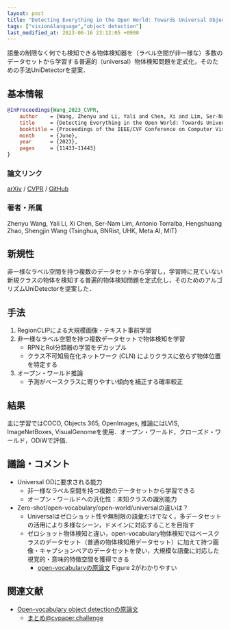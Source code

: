 ```yaml
---
layout: post
title: "Detecting Everything in the Open World: Towards Universal Object Detection"
tags: ["vision&language","object detection"]
last_modified_at: 2023-06-16 23:12:05 +0900
---
```


語彙の制限なく何でも検知できる物体検知器を（ラベル空間が非一様な）多数のデータセットから学習する普遍的（universal）物体検知問題を定式化，そのための手法UniDetectorを提案．

## 基本情報

```bibtex
@InProceedings{Wang_2023_CVPR,
    author    = {Wang, Zhenyu and Li, Yali and Chen, Xi and Lim, Ser-Nam and Torralba, Antonio and Zhao, Hengshuang and Wang, Shengjin},
    title     = {Detecting Everything in the Open World: Towards Universal Object Detection},
    booktitle = {Proceedings of the IEEE/CVF Conference on Computer Vision and Pattern Recognition (CVPR)},
    month     = {June},
    year      = {2023},
    pages     = {11433-11443}
}
```

### 論文リンク

[arXiv](https://arxiv.org/abs/2303.11749) / [CVPR](https://openaccess.thecvf.com/content/CVPR2023/papers/Wang_Detecting_Everything_in_the_Open_World_Towards_Universal_Object_Detection_CVPR_2023_paper.pdf) / [GitHub](https://github.com/zhenyuw16/UniDetector)

### 著者・所属

Zhenyu Wang, Yali Li, Xi Chen, Ser-Nam Lim, Antonio Torralba, Hengshuang Zhao, Shengjin Wang (Tsinghua, BNRist, UHK, Meta AI, MIT)

## 新規性

非一様なラベル空間を持つ複数のデータセットから学習し，学習時に見ていない新規クラスの物体を検知する普遍的物体検知問題を定式化し，そのためのアルゴリズムUniDetectorを提案した．

## 手法

1. RegionCLIPによる大規模画像・テキスト事前学習
2. 非一様なラベル空間を持つ複数データセットで物体検知を学習
    * RPNとRoI分類器の学習をデカップル
    * クラス不可知局在化ネットワーク (CLN) によりクラスに依らず物体位置を特定する
4. オープン・ワールド推論
    * 予測がベースクラスに寄りやすい傾向を補正する確率較正

## 結果

主に学習ではCOCO, Objects 365, OpenImages, 推論にはLVIS, ImageNetBoxes, VisualGenomeを使用．オープン・ワールド，クローズド・ワールド，ODiWで評価．

## 議論・コメント

* Universal ODに要求される能力
    * 非一様なラベル空間を持つ複数のデータセットから学習できる
    * オープン・ワールドへの汎化性：未知クラスの識別能力
* Zero-shot/open-vocabulary/open-world/universalの違いは？
    * Universalはゼロショット性や無制限の語彙だけでなく，多データセットの活用により多様なシーン，ドメインに対応することを目指す
    * ゼロショット物体検知と違い，open-vocabulary物体検知ではベースクラスのデータセット（普通の物体検知用データセット）に加えて持つ画像・キャプションペアのデータセットを使い，大規模な語彙に対応した視覚的・意味的特徴空間を獲得できる
        * [open-vocabularyの原論文](https://arxiv.org/abs/2011.10678) Figure 2がわかりやすい

## 関連文献

* [Open-vocabulary object detectionの原論文](https://arxiv.org/abs/2011.10678)
    * [まとめ@cvpaper.challenge](https://xpaperchallenge.org/cv/survey/cvpr2021_summaries/325/)
